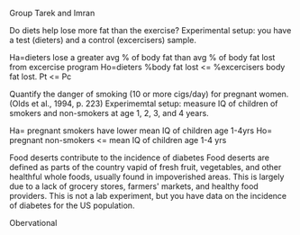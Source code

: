 Group Tarek and Imran

Do diets help lose more fat than the exercise?
Experimental setup: you have a test (dieters) and a control (excercisers) sample.

Ha=dieters lose a greater avg % of body fat than avg % of body fat lost from excercise program 
Ho=dieters %body fat lost <= %excercisers body fat lost. Pt <= Pc


Quantify the danger of smoking (10 or more cigs/day) for pregnant women. (Olds et al., 1994, p. 223)
Experimemtal setup: measure IQ of children of smokers and non-smokers at age 1, 2, 3, and 4 years.

Ha= pregnant smokers have lower mean IQ of children age 1-4yrs
Ho= pregnant non-smokers <= mean IQ of children age 1-4 yrs

Food deserts contribute to the incidence of diabetes Food deserts are defined as parts of the country vapid of fresh fruit, vegetables, and other healthful whole foods, usually found in impoverished areas. This is largely due to a lack of grocery stores, farmers' markets, and healthy food providers.
This is not a lab experiment, but you have data on the incidence of diabetes for the US population.

Obervational
